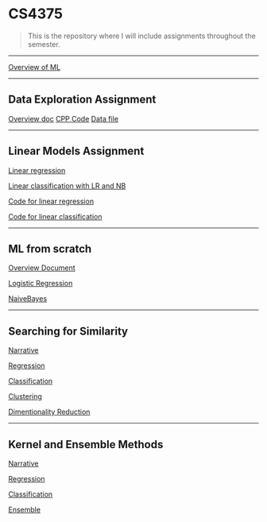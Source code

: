 # CS4375
> This is the repository where I will include assignments throughout the semester.

---

[Overview of ML](Overview_of_ML.pdf)

---

## Data Exploration Assignment
[Overview doc](Data_Exploration_Document.pdf)
[CPP Code](dataexploration.cpp)
[Data file](Boston.csv)

---

## Linear Models Assignment
[Linear regression](CS4375_LinearModels2.pdf)

[Linear classification with LR and NB](CS4375_LinearModels1.pdf)

[Code for linear regression](CS4375_LinearModels_Notebook1.Rmd)

[Code for linear classification](CS4375_LinearModels_Notebook2.Rmd)

---

## ML from scratch
[Overview Document](Logistic_Regression_and_Naive_Bayes.pdf)

[Logistic Regression](LogisticRegression.cpp)

[NaiveBayes](NaiveBayes.cpp)

---

## Searching for Similarity

[Narrative](Searching_For_Similarity.docx)

[Regression](RegressionNotebook.pdf)

[Classification](ClassificationNotebook.pdf)

[Clustering](clustering.pdf)

[Dimentionality Reduction](PCA_LDA.pdf)

---

## Kernel and Ensemble Methods

[Narrative]()

[Regression](SVM_Regression.pdf)

[Classification](SVM_Class.pdf)

[Ensemble](SVM-Ensemble.pdf)
